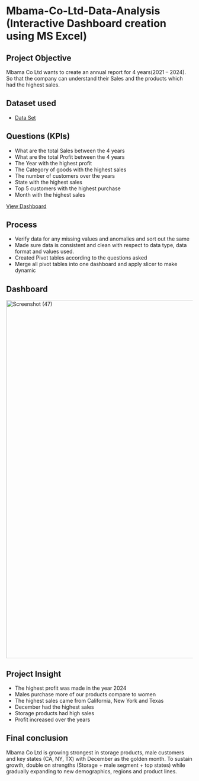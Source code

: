 # Mbama-Co-Ltd-Data-Analysis (Interactive Dashboard creation using MS Excel)
## Project Objective 
Mbama Co Ltd wants to create an annual report for 4 years(2021 – 2024). So that the company can understand their Sales and the products which had the highest sales. 
## Dataset used 
- <a href="https://github.com/chuksmbama/Profit-and-sales-dashboard/blob/main/Data%20Set.xlsx">Data Set </a>
## Questions (KPIs)
-	What are the total Sales between the 4 years
-	What are the total Profit  between the 4 years
-	The Year with the highest profit
-	The Category of goods with the highest sales
-	The number of customers over the years
-	State with the highest sales
-	Top 5 customers with the highest purchase
-	Month with the highest sales 

<a href="https://github.com/chuksmbama/Profit-and-sales-dashboard/blob/main/Screenshot%20(47).png">View Dashboard </a>

## Process 
-	Verify data for any missing values and anomalies and sort out the same
-	Made sure data is consistent and clean with respect to data type, data format and values used.
-	Created Pivot tables according to the questions asked 
-	Merge all pivot tables into one dashboard and apply slicer to make dynamic 


## Dashboard
<img width="1920" height="967" alt="Screenshot (47)" src="https://github.com/user-attachments/assets/a786fa79-14a3-457a-b204-d8cb485c9fb6" />

## Project Insight 
-	The highest profit was made in the year 2024
-	Males purchase more of our products compare to women 
-	The highest sales came from California, New York and Texas
-	December had the highest sales 
-	Storage products had high sales 
-	Profit increased over the years 
## Final conclusion 
Mbama Co Ltd is growing strongest in storage products, male customers and key states (CA, NY, TX) with December as the golden month. To sustain growth, double on strengths (Storage + male segment + top states) while gradually expanding to new demographics, regions and product lines.

